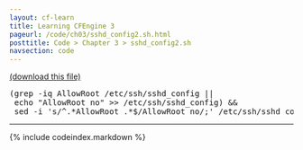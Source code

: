 ```yaml
---
layout: cf-learn
title: Learning CFEngine 3
pageurl: /code/ch03/sshd_config2.sh.html
posttitle: Code > Chapter 3 > sshd_config2.sh
navsection: code
---
```


[(download this file)](https://raw.github.com/zzamboni/cf-learn.info/master/src/ch03/sshd_config2.sh)

<div class="highlight"><pre><span class="o">(</span>grep -iq AllowRoot /etc/ssh/sshd_config <span class="o">||</span>
 <span class="nb">echo</span> <span class="s2">&quot;AllowRoot no&quot;</span> &gt;&gt; /etc/ssh/sshd_config<span class="o">)</span> <span class="o">&amp;&amp;</span>
 sed -i <span class="s1">&#39;s/^.*AllowRoot .*$/AllowRoot no/;&#39;</span> /etc/ssh/sshd_config
</pre></div>


----

{% include codeindex.markdown %}
